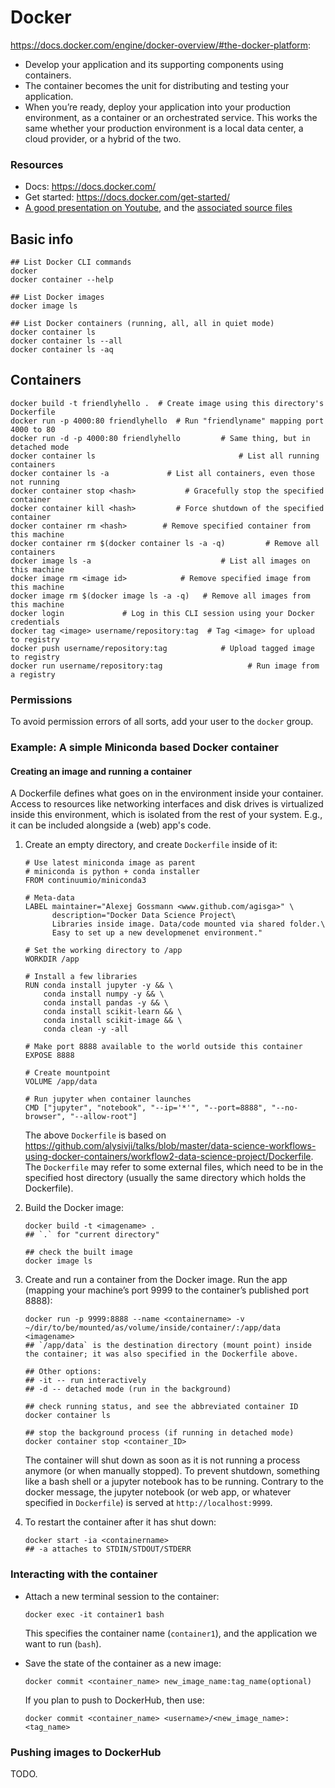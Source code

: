# Docker

<https://docs.docker.com/engine/docker-overview/#the-docker-platform>:

* Develop your application and its supporting components using containers.
* The container becomes the unit for distributing and testing your application.
* When you’re ready, deploy your application into your production environment, as a container or an orchestrated service. This works the same whether your production environment is a local data center, a cloud provider, or a hybrid of the two.

### Resources

* Docs: <https://docs.docker.com/>
* Get started: <https://docs.docker.com/get-started/>
* [A good presentation on Youtube](https://www.youtube.com/watch?v=oO8n3y23b6M), and the [associated source files](https://github.com/alysivji/talks/tree/master/data-science-workflows-using-docker-containers)

## Basic info

```
## List Docker CLI commands
docker
docker container --help

## List Docker images
docker image ls

## List Docker containers (running, all, all in quiet mode)
docker container ls
docker container ls --all
docker container ls -aq
```


## Containers

```
docker build -t friendlyhello .  # Create image using this directory's Dockerfile
docker run -p 4000:80 friendlyhello  # Run "friendlyname" mapping port 4000 to 80
docker run -d -p 4000:80 friendlyhello         # Same thing, but in detached mode
docker container ls                                # List all running containers
docker container ls -a             # List all containers, even those not running
docker container stop <hash>           # Gracefully stop the specified container
docker container kill <hash>         # Force shutdown of the specified container
docker container rm <hash>        # Remove specified container from this machine
docker container rm $(docker container ls -a -q)         # Remove all containers
docker image ls -a                             # List all images on this machine
docker image rm <image id>            # Remove specified image from this machine
docker image rm $(docker image ls -a -q)   # Remove all images from this machine
docker login             # Log in this CLI session using your Docker credentials
docker tag <image> username/repository:tag  # Tag <image> for upload to registry
docker push username/repository:tag            # Upload tagged image to registry
docker run username/repository:tag                   # Run image from a registry
```

### Permissions

To avoid permission errors of all sorts, add your user to the `docker` group.

### Example: A simple Miniconda based Docker container

#### Creating an image and running a container

A Dockerfile defines what goes on in the environment inside your container. Access to resources like networking interfaces and disk drives is virtualized inside this environment, which is isolated from the rest of your system. E.g., it can be included alongside a (web) app's code.

1. Create an empty directory, and create `Dockerfile` inside of it:

    ```
    # Use latest miniconda image as parent
    # miniconda is python + conda installer
    FROM continuumio/miniconda3

    # Meta-data
    LABEL maintainer="Alexej Gossmann <www.github.com/agisga>" \
          description="Docker Data Science Project\
          Libraries inside image. Data/code mounted via shared folder.\
          Easy to set up a new developmenet environment."

    # Set the working directory to /app
    WORKDIR /app

    # Install a few libraries
    RUN conda install jupyter -y && \
        conda install numpy -y && \
        conda install pandas -y && \
        conda install scikit-learn && \
        conda install scikit-image && \
        conda clean -y -all

    # Make port 8888 available to the world outside this container
    EXPOSE 8888

    # Create mountpoint
    VOLUME /app/data

    # Run jupyter when container launches
    CMD ["jupyter", "notebook", "--ip='*'", "--port=8888", "--no-browser", "--allow-root"]
    ```

    The above `Dockerfile` is based on <https://github.com/alysivji/talks/blob/master/data-science-workflows-using-docker-containers/workflow2-data-science-project/Dockerfile>.
    The `Dockerfile` may refer to some external files, which need to be in the specified host directory (usually the same directory which holds the Dockerfile).

2. Build the Docker image:

    ```
    docker build -t <imagename> .
    ## `.` for "current directory"

    ## check the built image
    docker image ls
    ```

3. Create and run a container from the Docker image. Run the app (mapping your machine’s port 9999 to the container’s published port 8888):

    ```
    docker run -p 9999:8888 --name <containername> -v ~/dir/to/be/mounted/as/volume/inside/container/:/app/data <imagename>
    ## `/app/data` is the destination directory (mount point) inside the container; it was also specified in the Dockerfile above.

    ## Other options:
    ## -it -- run interactively
    ## -d -- detached mode (run in the background)

    ## check running status, and see the abbreviated container ID
    docker container ls

    ## stop the background process (if running in detached mode)
    docker container stop <container_ID>
    ```

    The container will shut down as soon as it is not running a process anymore (or when manually stopped). To prevent shutdown, something like a bash shell or a jupyter notebook has to be running. Contrary to the docker message, the jupyter notebook (or web app, or whatever specified in `Dockerfile`) is served at `http://localhost:9999`.

4. To restart the container after it has shut down:

    ```
    docker start -ia <containername>
    ## -a attaches to STDIN/STDOUT/STDERR
    ```

### Interacting with the container

* Attach a new terminal session to the container:

    ```
    docker exec -it container1 bash
    ```

    This specifies the container name (`container1`), and the application we want to run (`bash`).

* Save the state of the container as a new image:

    ```
    docker commit <container_name> new_image_name:tag_name(optional)
    ```

    If you plan to push to DockerHub, then use:

    ```
    docker commit <container_name> <username>/<new_image_name>:<tag_name>
    ```

### Pushing images to DockerHub

TODO.
